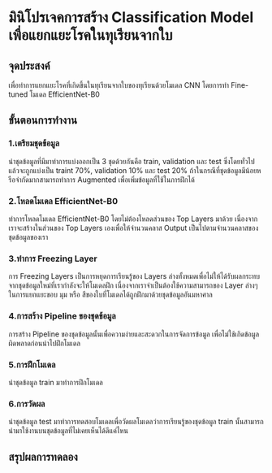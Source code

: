 # มินิโปรเจคการสร้าง Classification Model เพื่อแยกแยะโรคในทุเรียนจากใบ
## จุดประสงค์
เพื่อทำการแยกแยะโรคที่เกิดขึ้นในทุเรียนจากใบของทุเรียนด้วยโมเดล CNN โดยการทำ Fine-tuned โมเดล EfficientNet-B0 
## ขั้นตอนการทำงาน
### 1.เตรียมชุดข้อมูล
นำชุดข้อมูลที่มีมาทำการแบ่งออกเป็น 3 ชุดด้วยกันคือ train, validation และ test ซึ่งโดยทั่วไปแล้วจะถูกแบ่งเป็น traint 70%, validation 10% และ test 20% ถ้าในกรณีที่ชุดข้อมูลมีน้อยหรือจำกัดมากสามารถทำการ Augmented เพื่อเพิ่มข้อมูลที่ใช้ในการฝึกได้
### 2.โหลดโมเดล EfficientNet-B0
ทำการโหลดโมเดล EfficientNet-B0 โดยไม่ต้องโหลดส่วนของ Top Layers มาด้วย เนื่องจากเราจะสร้างในส่วนของ Top Layers เองเพื่อให้จำนวนคลาส Output เป็นไปตามจำนวนคลาสของชุดข้อมูลของเรา
### 3.ทำการ Freezing Layer 
การ Freezing Layers เป็นการหยุดการเรียนรู้ของ Layers ล่างทั้งหมดเพื่อไม่ให้ได้รับผลกระทบจากชุดข้อมูลใหม่ที่เรากำลังจะให้โมเดลฝึก เนื่องจากเราจำเป็นต้องใช้ความสามารถของ Layer ล่างๆ ในการแยกแยะขอบ มุม หรือ สีของใบที่โมเดลได้ถูกฝึกมาด้วยชุดข้อมูลอันมหาศาล
### 4.การสร้าง Pipeline ของชุดข้อมูล
การสร้าง Pipeline ของชุดข้อมูลนั้นเพื่อความง่ายและสะดวกในการจัดการข้อมูล เพื่อไม่ใช้เกิดข้อมูลผิดพลาดก่อนนำไปฝึกโมเดล
### 5.การฝึกโมเดล
นำชุดข้อมูล train มาทำการฝึกโมเดล
### 6.การวัดผล
นำชุดข้อมูล test มาทำการทดสอบโมเดลเพื่อวัดผลโมเดลว่าการเรียนรู้ของชุดข้อมูล train นั้นสามารถนำมาใช้งานบนชุดข้อมูลที่ไม่เคยเห็นได้ดีแค่ไหน
## สรุปผลการทดลอง
